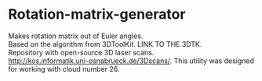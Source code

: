 # Rotation-matrix-generator
Makes rotation matrix out of Euler angles.  
Based on the algorithm from 3DToolKit. LINK TO THE 3DTK.  
Repository with open-source 3D laser scans.  
http://kos.informatik.uni-osnabrueck.de/3Dscans/. 
This utility was designed for working with cloud number 26.  